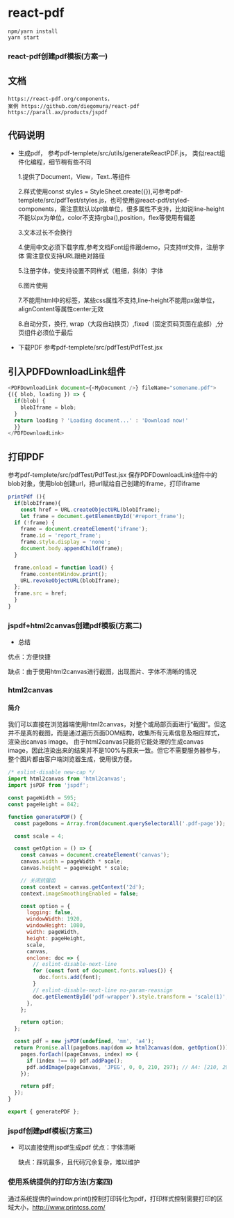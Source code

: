 # react-pdf
```
npm/yarn install
yarn start
```
### react-pdf创建pdf模板(方案一)

## 文档
```
https://react-pdf.org/components，
案例 https://github.com/diegomura/react-pdf
https://parall.ax/products/jspdf
```
## 代码说明
- 生成pdf， 参考pdf-templete/src/utils/generateReactPDF.js，
   类似react组件化编程，细节稍有些不同

  1.提供了Document，View，Text..等组件
  
  2.样式使用const styles = StyleSheet.create({}),可参考pdf-templete/src/pdfTest/styles.js，也可使用@react-pdf/styled-components，需注意默认以pt做单位，很多属性不支持，比如说line-height不能以px为单位，color不支持rgba(),position，flex等使用有偏差

  3.文本过长不会换行

  4.使用中文必须下载字库,参考文档Font组件跟demo，只支持ttf文件，注册字体
需注意仅支持URL跟绝对路径

  5.注册字体，使支持设置不同样式（粗细，斜体）字体

  6.图片使用

  7.不能用html中的标签，某些css属性不支持,line-height不能用px做单位，alignContent等属性center无效

  8.自动分页，换行, wrap（大段自动换页）,fixed（固定页码页面在底部）,分页组件必须位于最后

- 下载PDF
参考pdf-templete/src/pdfTest/PdfTest.jsx

## 引入PDFDownloadLink组件
```js
<PDFDownloadLink document={<MyDocument />} fileName="somename.pdf">
{({ blob, loading }) => {
  if(blob) {
    blobIframe = blob;
  }
  return loading ? 'Loading document...' : 'Download now!'
  }}
</PDFDownloadLink>
```
## 打印PDF
参考pdf-templete/src/pdfTest/PdfTest.jsx
保存PDFDownloadLink组件中的blob对象，使用blob创建url，把url赋给自己创建的iframe，打印iframe
```js
printPdf (){
  if(blobIframe){
    const href = URL.createObjectURL(blobIframe);
    let frame = document.getElementById('#report_frame');
  if (!frame) {
    frame = document.createElement('iframe');
    frame.id = 'report_frame';
    frame.style.display = 'none';
    document.body.appendChild(frame);
  }

  frame.onload = function load() {
    frame.contentWindow.print();
    URL.revokeObjectURL(blobIframe);
  };
  frame.src = href;
  }
}
```
### jspdf+html2canvas创建pdf模板(方案二)

- 总结

优点：方便快捷

缺点：由于使用html2canvas进行截图，出现图片、字体不清晰的情况

### html2canvas
#### 简介
我们可以直接在浏览器端使用html2canvas，对整个或局部页面进行“截图”。但这并不是真的截图，而是通过遍历页面DOM结构，收集所有元素信息及相应样式，渲染出canvas image。
由于html2canvas只能将它能处理的生成canvas image，因此渲染出来的结果并不是100%与原来一致。但它不需要服务器参与，整个图片都由客户端浏览器生成，使用很方便。

```js
/* eslint-disable new-cap */
import html2canvas from 'html2canvas';
import jsPDF from 'jspdf';

const pageWidth = 595;
const pageHeight = 842;

function generatePDF() {
  const pageDoms = Array.from(document.querySelectorAll('.pdf-page'));

  const scale = 4;

  const getOption = () => {
    const canvas = document.createElement('canvas');
    canvas.width = pageWidth * scale;
    canvas.height = pageHeight * scale;

    // 关闭抗锯齿
    const context = canvas.getContext('2d');
    context.imageSmoothingEnabled = false;

    const option = {
      logging: false,
      windowWidth: 1920,
      windowHeight: 1080,
      width: pageWidth,
      height: pageHeight,
      scale,
      canvas,
      onclone: doc => {
        // eslint-disable-next-line
        for (const font of document.fonts.values()) {
          doc.fonts.add(font);
        }
        // eslint-disable-next-line no-param-reassign
        doc.getElementById('pdf-wrapper').style.transform = 'scale(1)';
      },
    };

    return option;
  };

  const pdf = new jsPDF(undefined, 'mm', 'a4');
  return Promise.all(pageDoms.map(dom => html2canvas(dom, getOption()))).then(pages => {
    pages.forEach((pageCanvas, index) => {
      if (index !== 0) pdf.addPage();
      pdf.addImage(pageCanvas, 'JPEG', 0, 0, 210, 297); // A4: [210, 297]
    });

    return pdf;
  });
}

export { generatePDF };
```

### jspdf创建pdf模板(方案三)
- 可以直接使用jspdf生成pdf
  优点：字体清晰

  缺点：踩坑最多，且代码冗余复杂，难以维护

### 使用系统提供的打印方法(方案四)
通过系统提供的window.print()控制打印转化为pdf，打印样式控制需要打印的区域大小，http://www.printcss.com/